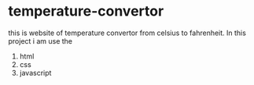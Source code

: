 # temperature-convertor
this is website of temperature convertor  from celsius to fahrenheit.
In this project i am use the 
1. html
2. css
3. javascript
